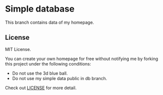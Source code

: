 # Simple database

This branch contains data of my homepage.

## License

MIT License.

You can create your own homepage for free without notifying me by forking this project under the following conditions:

- Do not use the 3d blue ball.
- Do not use my simple data public in db branch.

Check out [LICENSE](./LICENSE) for more detail.
